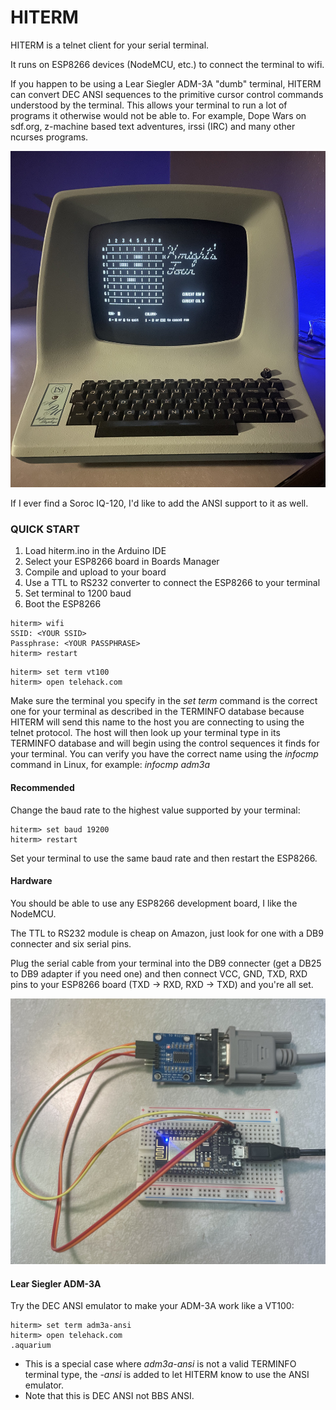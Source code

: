 # HITERM

HITERM is a telnet client for your serial terminal.

It runs on ESP8266 devices (NodeMCU, etc.) to connect the terminal to wifi.  

If you happen to be using a Lear Siegler ADM-3A "dumb" terminal, HITERM can convert DEC ANSI sequences to the primitive cursor control commands understood by the terminal. This allows your terminal to run a lot of programs it otherwise would not be able to. For example, Dope Wars on sdf.org, z-machine based text adventures, irssi (IRC) and many other ncurses programs.  

![ADM-3A](images/adm3a.jpg)

If I ever find a Soroc IQ-120, I'd like to add the ANSI support to it as well.  


### QUICK START

1. Load hiterm.ino in the Arduino IDE
2. Select your ESP8266 board in Boards Manager
3. Compile and upload to your board
4. Use a TTL to RS232 converter to connect the ESP8266 to your terminal
5. Set terminal to 1200 baud
6. Boot the ESP8266

```
hiterm> wifi
SSID: <YOUR SSID>
Passphrase: <YOUR PASSPHRASE>
hiterm> restart
```
```
hiterm> set term vt100
hiterm> open telehack.com
```

Make sure the terminal you specify in the *set term* command is the correct one for your terminal as described in the TERMINFO database because HITERM will send this name to the host you are connecting to using the telnet protocol. The host will then look up your terminal type in its TERMINFO database and will begin using the control sequences it finds for your terminal. You can verify you have the correct name using the *infocmp* command in Linux, for example: *infocmp adm3a*  

#### Recommended

Change the baud rate to the highest value supported by your terminal:  
```
hiterm> set baud 19200
hiterm> restart
```

Set your terminal to use the same baud rate and then restart the ESP8266.  


#### Hardware

You should be able to use any ESP8266 development board, I like the NodeMCU.  

The TTL to RS232 module is cheap on Amazon, just look for one with a DB9 connecter and six serial pins.  

Plug the serial cable from your terminal into the DB9 connecter (get a DB25 to DB9 adapter if you need one) and then connect VCC, GND, TXD, RXD pins to your ESP8266 board (TXD -> RXD, RXD -> TXD) and you're all set.  
 
![ESP8266](images/ESP8266.jpg)


 #### Lear Siegler ADM-3A

 Try the DEC ANSI emulator to make your ADM-3A work like a VT100:  
 ```
 hiterm> set term adm3a-ansi
 hiterm> open telehack.com
 .aquarium
```
* This is a special case where *adm3a-ansi* is not a valid TERMINFO terminal type, the *-ansi* is added to let HITERM know to use the ANSI emulator.
* Note that this is DEC ANSI not BBS ANSI.

